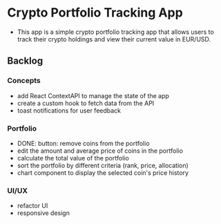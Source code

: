 # Crypto Portfolio Tracking App

- This app is a simple crypto portfolio tracking app that allows users to track their crypto holdings and view their current value in EUR/USD.

## Backlog

### Concepts

- add React ContextAPI to manage the state of the app
- create a custom hook to fetch data from the API
- toast notifications for user feedback

### Portfolio

- DONE: button: remove coins from the portfolio
- edit the amount and average price of coins in the portfolio
- calculate the total value of the portfolio
- sort the portfolio by different criteria (rank, price, allocation)
- chart component to display the selected coin's price history

### UI/UX

- refactor UI
- responsive design
